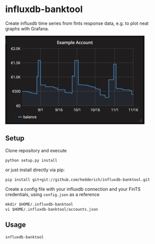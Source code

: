 # influxdb-banktool

Create influxdb time series from fints response data, e.g. to plot neat graphs
with Grafana.

<img src="https://raw.githubusercontent.com/hedderich/influxdb-banktool/master/example.png" alt="Example balance displayed in Grafana" height="280" />

## Setup

Clone repository and execute

```
python setup.py install
```

or just install directly via pip:

```
pip install git+git://github.com/hedderich/influxdb-banktool.git
```

Create a config file with your influxdb connection and your FinTS credentials, using `config.json` as a reference
```
mkdir $HOME/.influxdb-banktool
vi $HOME/.influxdb-banktool/accounts.json
```

## Usage

```
influxdb-banktool
```
